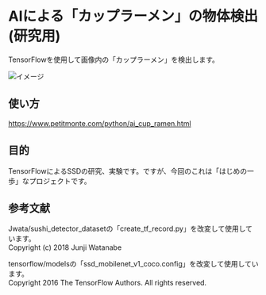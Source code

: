 # AIによる「カップラーメン」の物体検出(研究用)
TensorFlowを使用して画像内の「カップラーメン」を検出します。  
  
![イメージ](https://github.com/TakeshiOkamoto/Cup_Ramen_detector/blob/master/image.jpg)  
  
## 使い方
https://www.petitmonte.com/python/ai_cup_ramen.html  
  
## 目的  
TensorFlowによるSSDの研究、実験です。ですが、今回のこれは「はじめの一歩」なプロジェクトです。
  
## 参考文献
Jwata/sushi_detector_datasetの「create_tf_record.py」を改変して使用しています。  
Copyright (c) 2018 Junji Watanabe  
  
tensorflow/modelsの「ssd_mobilenet_v1_coco.config」を改変して使用しています。  
Copyright 2016 The TensorFlow Authors.  All rights reserved.  
